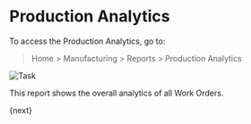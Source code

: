 <!-- add-breadcrumbs -->
# Production Analytics

To access the Production Analytics, go to:

> Home > Manufacturing > Reports > Production Analytics

<img class="screenshot" alt="Task" src="{{docs_base_url}}/assets/img/manufacturing/production-analytics.png">

This report shows the overall analytics of all Work Orders.

{next}
